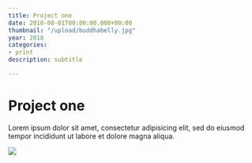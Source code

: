 ```yaml
---
title: Project one
date: 2018-08-01T00:00:00.000+00:00
thumbnail: "/upload/buddhabelly.jpg"
year: 2018
categories:
- print
description: subtitle

---
```

# Project one

Lorem ipsum dolor sit amet, consectetur adipisicing elit, sed do eiusmod tempor incididunt ut labore et dolore magna aliqua.

![](/upload/photo-1490013616775-3ca8865fb129.jpeg)